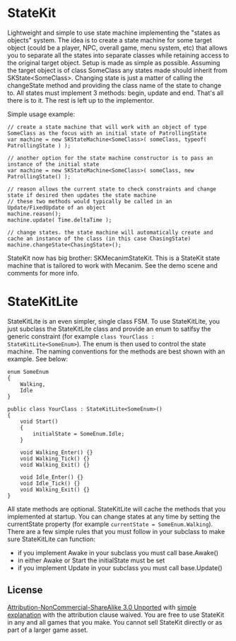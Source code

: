 StateKit
====

Lightweight and simple to use state machine implementing the "states as objects" system. The idea is to create a state machine for some target object (could be a player, NPC, overall game, menu system, etc) that allows you to separate all the states into separate classes while retaining access to the original target object. Setup is made as simple as
possible. Assuming the target object is of class SomeClass any states made should inherit from SKState&lt;SomeClass>. Changing state is just a matter of calling the changeState method and providing the class name of the state to change to. All states must implement 3 methods: begin, update and end. That's all there is to it. The rest is left up to the implementor.

Simple usage example:

    // create a state machine that will work with an object of type SomeClass as the focus with an initial state of PatrollingState
    var machine = new SKStateMachine<SomeClass>( someClass, typeof( PatrollingState ) );

	// another option for the state machine constructor is to pass an instance of the initial state
	var machine = new SKStateMachine<SomeClass>( someClass, new PatrollingState() );

	// reason allows the current state to check constraints and change state if desired then updates the state machine
	// these two methods would typically be called in an Update/FixedUpdate of an object
	machine.reason();
	machine.update( Time.deltaTime );

	// change states. the state machine will automatically create and cache an instance of the class (in this case ChasingState)
	machine.changeState<ChasingState>();


StateKit now has big brother: SKMecanimStateKit. This is a StateKit state machine that is tailored to work with Mecanim. See the demo scene and comments for more info.



StateKitLite
====

StateKitLite is an even simpler, single class FSM. To use StateKitLite, you just subclass the StateKitLite class and provide an enum to satifsy the generic constraint (for example `class YourClass : StateKitLite<SomeEnum>`). The enum is then used to control the state machine. The naming conventions for the methods are best shown with an example. See below:

    enum SomeEnum
    {
    	Walking,
    	Idle
    }

    public class YourClass : StateKitLite<SomeEnum>()
    {
    	void Start()
    	{
    		initialState = SomeEnum.Idle;
    	}

    	void Walking_Enter() {}
    	void Walking_Tick() {}
    	void Walking_Exit() {}

    	void Idle_Enter() {}
    	void Idle_Tick() {}
    	void Walking_Exit() {}
    }


All state methods are optional. StateKitLite will cache the methods that you implemented at startup. You can change states at any time by setting the currentState property (for example `currentState = SomeEnum.Walking`). There are a few simple rules that you must follow in your subclass to make sure StateKitLite can function:

- if you implement Awake in your subclass you must call base.Awake()
- in either Awake or Start the initialState must be set
- if you implement Update in your subclass you must call base.Update()



License
-----

[Attribution-NonCommercial-ShareAlike 3.0 Unported](http://creativecommons.org/licenses/by-nc-sa/3.0/legalcode) with [simple explanation](http://creativecommons.org/licenses/by-nc-sa/3.0/deed.en_US) with the attribution clause waived. You are free to use StateKit in any and all games that you make. You cannot sell StateKit directly or as part of a larger game asset.
